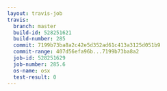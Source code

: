 ```yaml
---
layout: travis-job
travis:
  branch: master
  build-id: 528251621
  build-number: 285
  commit: 7199b73ba8a2c42e5d352ad61c413a3125d051b9
  commit-range: 407d56efa96b...7199b73ba8a2
  job-id: 528251629
  job-number: 285.6
  os-name: osx
  test-result: 0
---
```

